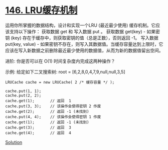 # [146. LRU缓存机制](https://leetcode-cn.com/problems/lru-cache/)

 运用你所掌握的数据结构，设计和实现一个LRU (最近最少使用) 缓存机制。它应该支持以下操作： 获取数据 get 和 写入数据 put 。
 获取数据 get(key) - 如果密钥 (key) 存在于缓存中，则获取密钥的值（总是正数），否则返回 -1。
 写入数据 put(key, value) - 如果密钥不存在，则写入其数据值。当缓存容量达到上限时，它应该在写入新数据之前删除最近最少使用的数据值，从而为新的数据值留出空间。


 进阶: 你是否可以在 O(1) 时间复杂度内完成这两种操作？

示例: 
给定如下二叉搜索树:  root = [6,2,8,0,4,7,9,null,null,3,5]

    LRUCache cache = new LRUCache( 2 /* 缓存容量 */ );

    cache.put(1, 1);
    cache.put(2, 2);
    cache.get(1);       // 返回  1
    cache.put(3, 3);    // 该操作会使得密钥 2 作废
    cache.get(2);       // 返回 -1 (未找到)
    cache.put(4, 4);    // 该操作会使得密钥 1 作废
    cache.get(1);       // 返回 -1 (未找到)
    cache.get(3);       // 返回  3
    cache.get(4);       // 返回  4



[Solution](solution.h)